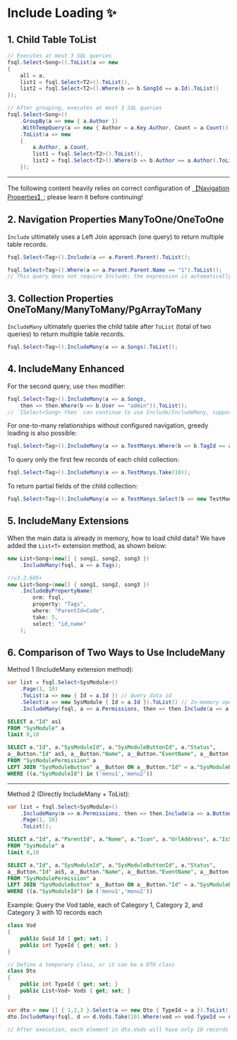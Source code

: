 # Include Loading ✨

## 1. Child Table ToList

```csharp
// Executes at most 3 SQL queries
fsql.Select<Song>().ToList(a => new
{
    all = a,
    list1 = fsql.Select<T2>().ToList(),
    list2 = fsql.Select<T2>().Where(b => b.SongId == a.Id).ToList()
});

// After grouping, executes at most 3 SQL queries
fsql.Select<Song>()
    .GroupBy(a => new { a.Author })
    .WithTempQuery(a => new { Author = a.Key.Author, Count = a.Count() })
    .ToList(a => new
    {
        a.Author, a.Count,
        list1 = fsql.Select<T2>().ToList(),
        list2 = fsql.Select<T2>().Where(b => b.Author == a.Author).ToList()
    });
```

---

The following content heavily relies on correct configuration of [【Navigation Properties】](navigate-attribute.md); please learn it before continuing!

## 2. Navigation Properties ManyToOne/OneToOne

`Include` ultimately uses a Left Join approach (one query) to return multiple table records.

```csharp
fsql.Select<Tag>().Include(a => a.Parent.Parent).ToList();

fsql.Select<Tag>().Where(a => a.Parent.Parent.Name == "1").ToList();
// This query does not require Include; the expression is automatically processed during parsing
```

## 3. Collection Properties OneToMany/ManyToMany/PgArrayToMany

`IncludeMany` ultimately queries the child table after `ToList` (total of two queries) to return multiple table records.

```csharp
fsql.Select<Tag>().IncludeMany(a => a.Songs).ToList();
```

## 4. IncludeMany Enhanced

For the second query, use `then` modifier:

```csharp
fsql.Select<Tag>().IncludeMany(a => a.Songs,
    then => then.Where(b => b.User == "admin")).ToList();
// `ISelect<Song> then` can continue to use Include/IncludeMany, supporting up to 100 levels deep
```

For one-to-many relationships without configured navigation, greedy loading is also possible:

```csharp
fsql.Select<Tag>().IncludeMany(a => a.TestManys.Where(b => b.TagId == a.Id));
```

To query only the first few records of each child collection:

```csharp
fsql.Select<Tag>().IncludeMany(a => a.TestManys.Take(10));
```

To return partial fields of the child collection:

```csharp
fsql.Select<Tag>().IncludeMany(a => a.TestManys.Select(b => new TestMany { Title = b.Title ... }));
```

## 5. IncludeMany Extensions

When the main data is already in memory, how to load child data? We have added the `List<T>` extension method, as shown below:

```csharp
new List<Song>(new[] { song1, song2, song3 })
    .IncludeMany(fsql, a => a.Tags);
```

```csharp
//v3.2.605+
new List<Song>(new[] { song1, song2, song3 })
    .IncludeByPropertyName(
        orm: fsql,
        property: "Tags",
        where: "ParentId=Code",
        take: 5,
        select: "id,name"
    );
```

## 6. Comparison of Two Ways to Use IncludeMany

Method 1 (IncludeMany extension method):

```csharp
var list = fsql.Select<SysModule>()
    .Page(1, 10)
    .ToList(a => new { Id = a.Id }) // Query data id
    .Select(a => new SysModule { Id = a.Id }).ToList() // In-memory operation
    .IncludeMany(fsql, a => a.Permissions, then => then.Include(a => a.Button));
```

```sql
SELECT a."Id" as1
FROM "SysModule" a
limit 0,10

SELECT a."Id", a."SysModuleId", a."SysModuleButtonId", a."Status",
a__Button."Id" as5, a__Button."Name", a__Button."EventName", a__Button."EnCode", a__Button."Icon", a__Button."Sort", a__Button."CreateTime"
FROM "SysModulePermission" a
LEFT JOIN "SysModuleButton" a__Button ON a__Button."Id" = a."SysModuleButtonId"
WHERE ((a."SysModuleId") in ('menu1','menu2'))
```

---

Method 2 (Directly IncludeMany + ToList):

```csharp
var list = fsql.Select<SysModule>()
    .IncludeMany(m => m.Permissions, then => then.Include(a => a.Button))
    .Page(1, 10)
    .ToList();
```

```sql
SELECT a."Id", a."ParentId", a."Name", a."Icon", a."UrlAddress", a."IsShow", a."Sort", a."Description", a."CreateTime"
FROM "SysModule" a
limit 0,10

SELECT a."Id", a."SysModuleId", a."SysModuleButtonId", a."Status",
a__Button."Id" as5, a__Button."Name", a__Button."EventName", a__Button."EnCode", a__Button."Icon", a__Button."Sort", a__Button."CreateTime"
FROM "SysModulePermission" a
LEFT JOIN "SysModuleButton" a__Button ON a__Button."Id" = a."SysModuleButtonId"
WHERE ((a."SysModuleId") in ('menu1','menu2'))
```

Example: Query the Vod table, each of Category 1, Category 2, and Category 3 with 10 records each

```csharp
class Vod
{
    public Guid Id { get; set; }
    public int TypeId { get; set; }
}

// Define a temporary class, or it can be a DTO class
class Dto
{
    public int TypeId { get; set; }
    public List<Vod> Vods { get; set; }
}

var dto = new [] { 1,2,3 }.Select(a => new Dto { TypeId = a }).ToList();
dto.IncludeMany(fsql, d => d.Vods.Take(10).Where(vod => vod.TypeId == d.TypeId));

// After execution, each element in dto.Vods will have only 10 records
```
